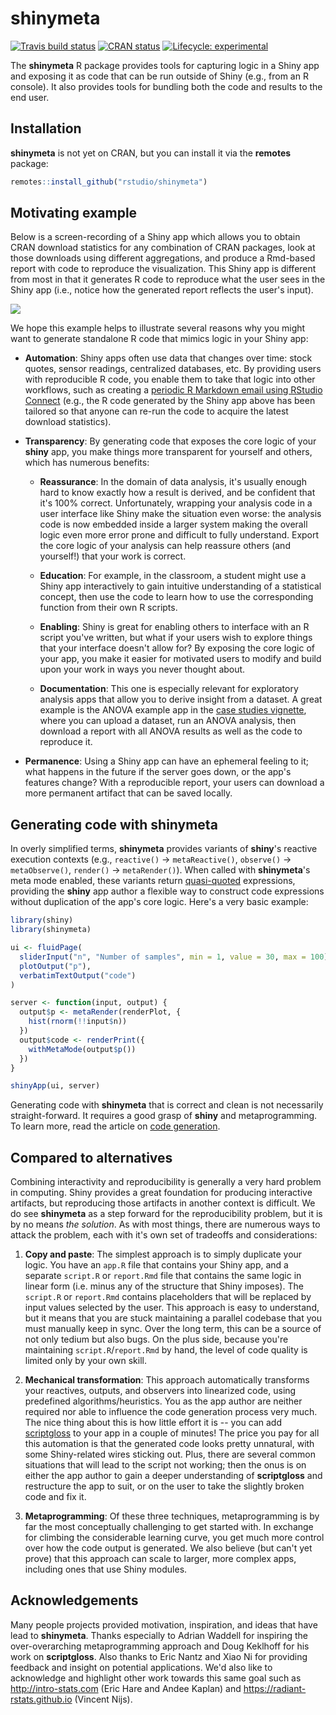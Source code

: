 # shinymeta

<!-- badges: start -->
[![Travis build status](https://travis-ci.org/rstudio/shinymeta.svg?branch=master)](https://travis-ci.org/rstudio/shinymeta)
[![CRAN status](https://www.r-pkg.org/badges/version/shinymeta)](https://cran.r-project.org/package=shinymeta)
[![Lifecycle: experimental](https://img.shields.io/badge/lifecycle-experimental-orange.svg)](https://www.tidyverse.org/lifecycle/#experimental)
<!-- badges: end -->

The **shinymeta** R package provides tools for capturing logic in a Shiny app and exposing it as code that can be run outside of Shiny (e.g., from an R console). It also provides tools for bundling both the code and results to the end user.

## Installation

**shinymeta** is not yet on CRAN, but you can install it via the **remotes** package:

```r
remotes::install_github("rstudio/shinymeta")
```

## Motivating example

Below is a screen-recording of a Shiny app which allows you to obtain CRAN download statistics for any combination of CRAN packages, look at those downloads using different aggregations, and produce a Rmd-based report with code to reproduce the visualization. This Shiny app is different from most in that it generates R code to reproduce what the user sees in the Shiny app (i.e., notice how the generated report reflects the user's input).

<img src="https://rstudio.github.io/shinymeta/reference/figures/cranview-intro.gif" />

We hope this example helps to illustrate several reasons why you might want to generate standalone R code that mimics logic in your Shiny app:

* **Automation**: Shiny apps often use data that changes over time: stock quotes, sensor readings, centralized databases, etc. By providing users with reproducible R code, you enable them to take that logic into other workflows, such as creating a [periodic R Markdown email using RStudio Connect](https://docs.rstudio.com/connect/1.7.4/user/r-markdown-schedule.html) (e.g., the R code generated by the Shiny app above has been tailored so that anyone can re-run the code to acquire the latest download statistics).

* **Transparency**: By generating code that exposes the core logic of your **shiny** app, you make things more transparent for yourself and others, which has numerous benefits:

    * **Reassurance**: In the domain of data analysis, it's usually enough hard to know exactly how a result is derived, and be confident that it's 100% correct. Unfortunately, wrapping your analysis code in a user interface like Shiny make the situation even worse: the analysis code is now embedded inside a larger system making the overall logic even more error prone and difficult to fully understand. Export the core logic of your analysis can help reassure others (and yourself!) that your work is correct.
    
    * **Education**: For example, in the classroom, a student might use a Shiny app interactively to gain intuitive understanding of a statistical concept, then use the code to learn how to use the corresponding function from their own R scripts.
    
    * **Enabling**: Shiny is great for enabling others to interface with an R script you've written, but what if your users wish to explore things that your interface doesn't allow for? By exposing the core logic of your app, you make it easier for motivated users to modify and build upon your work in ways you never thought about.
    
    * **Documentation**: This one is especially relevant for exploratory analysis apps that allow you to derive insight from a dataset. A great example is the ANOVA example app in the [case studies vignette](04-case-studies.html#ANOVA), where you can upload a dataset, run an ANOVA analysis, then download a report with all ANOVA results as well as the code to reproduce it.

* **Permanence**: Using a Shiny app can have an ephemeral feeling to it; what happens in the future if the server goes down, or the app's features change? With a reproducible report, your users can download a more permanent artifact that can be saved locally.
    

## Generating code with shinymeta

In overly simplified terms, **shinymeta** provides variants of **shiny**'s reactive execution contexts (e.g., `reactive()` -> `metaReactive()`, `observe()` -> `metaObserve()`, `render()` -> `metaRender()`).  When called with **shinymeta**'s meta mode enabled, these variants return [quasi-quoted](https://adv-r.hadley.nz/quasiquotation.html) expressions, providing the **shiny** app author a flexible way to construct code expressions without duplication of the app's core logic. Here's a very basic example:

```r
library(shiny)
library(shinymeta)

ui <- fluidPage(
  sliderInput("n", "Number of samples", min = 1, value = 30, max = 100),
  plotOutput("p"),
  verbatimTextOutput("code")
)

server <- function(input, output) {
  output$p <- metaRender(renderPlot, {
    hist(rnorm(!!input$n))
  })
  output$code <- renderPrint({
    withMetaMode(output$p())
  })
}

shinyApp(ui, server)
```

Generating code with **shinymeta** that is correct and clean is not necessarily straight-forward. It requires a good grasp of **shiny** and metaprogramming. To learn more, read the article on [code generation](http://rstudio.github.io/shinymeta/articles/01-code-generation.html).

## Compared to alternatives

Combining interactivity and reproducibility is generally a very hard problem in computing. Shiny provides a great foundation for producing interactive artifacts, but reproducing those artifacts in another context is difficult. We do see **shinymeta** as a step forward for the reproducibility problem, but it is by no means *the solution*. As with most things, there are numerous ways to attack the problem, each with it's own set of tradeoffs and considerations:

1. **Copy and paste**: The simplest approach is to simply duplicate your logic. You have an `app.R` file that contains your Shiny app, and a separate `script.R` or `report.Rmd` file that contains the same logic in linear form (i.e. minus any of the structure that Shiny imposes). The `script.R` or `report.Rmd` contains placeholders that will be replaced by input values selected by the user. This approach is easy to understand, but it means that you are stuck maintaining a parallel codebase that you must manually keep in sync. Over the long term, this can be a source of not only tedium but also bugs. On the plus side, because you're maintaining `script.R`/`report.Rmd` by hand, the level of code quality is limited only by your own skill.

2. **Mechanical transformation**: This approach automatically transforms your reactives, outputs, and observers into linearized code, using predefined algorithms/heuristics. You as the app author are neither required nor able to influence the code generation process very much. The nice thing about this is how little effort it is -- you can add [scriptgloss](https://github.com/dgkf/scriptgloss) to your app in a couple of minutes! The price you pay for all this automation is that the generated code looks pretty unnatural, with some Shiny-related wires sticking out. Plus, there are several common situations that will lead to the script not working; then the onus is on either the app author to gain a deeper understanding of **scriptgloss** and restructure the app to suit, or on the user to take the slightly broken code and fix it.

3. **Metaprogramming**: Of these three techniques, metaprogramming is by far the most conceptually challenging to get started with. In exchange for climbing the considerable learning curve, you get much more control over how the code output is generated. We also believe (but can't yet prove) that this approach can scale to larger, more complex apps, including ones that use Shiny modules.


## Acknowledgements

Many people projects provided motivation, inspiration, and ideas that have lead to **shinymeta**. Thanks especially to Adrian Waddell for inspiring the over-overarching metaprogramming approach and Doug Keklhoff for his work on **scriptgloss**. Also thanks to Eric Nantz and Xiao Ni for providing feedback and insight on potential applications. We'd also like to acknowledge and highlight other work towards this same goal such as <http://intro-stats.com> (Eric Hare and Andee Kaplan) and <https://radiant-rstats.github.io> (Vincent Nijs).
